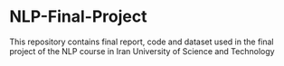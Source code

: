 # NLP-Final-Project
This repository contains final report, code and dataset used in the final project of the NLP course in Iran University of Science and Technology 
